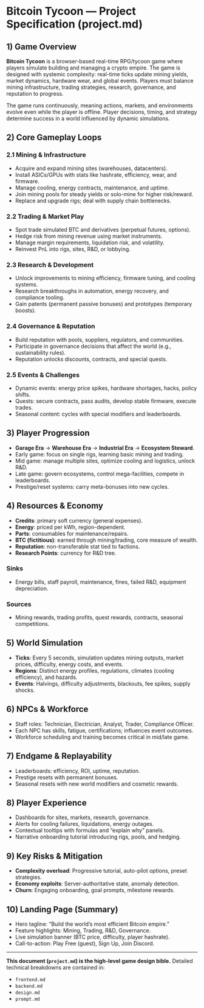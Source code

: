 # Bitcoin Tycoon — Project Specification (project.md)

## 1) Game Overview
**Bitcoin Tycoon** is a browser-based real-time RPG/tycoon game where players simulate building and managing a crypto empire. The game is designed with systemic complexity: real-time ticks update mining yields, market dynamics, hardware wear, and global events. Players must balance mining infrastructure, trading strategies, research, governance, and reputation to progress.

The game runs continuously, meaning actions, markets, and environments evolve even while the player is offline. Player decisions, timing, and strategy determine success in a world influenced by dynamic simulations.

## 2) Core Gameplay Loops

### 2.1 Mining & Infrastructure
- Acquire and expand mining sites (warehouses, datacenters).
- Install ASICs/GPUs with stats like hashrate, efficiency, wear, and firmware.
- Manage cooling, energy contracts, maintenance, and uptime.
- Join mining pools for steady yields or solo-mine for higher risk/reward.
- Replace and upgrade rigs; deal with supply chain bottlenecks.

### 2.2 Trading & Market Play
- Spot trade simulated BTC and derivatives (perpetual futures, options).
- Hedge risk from mining revenue using market instruments.
- Manage margin requirements, liquidation risk, and volatility.
- Reinvest PnL into rigs, sites, R&D, or lobbying.

### 2.3 Research & Development
- Unlock improvements to mining efficiency, firmware tuning, and cooling systems.
- Research breakthroughs in automation, energy recovery, and compliance tooling.
- Gain patents (permanent passive bonuses) and prototypes (temporary boosts).

### 2.4 Governance & Reputation
- Build reputation with pools, suppliers, regulators, and communities.
- Participate in governance decisions that affect the world (e.g., sustainability rules).
- Reputation unlocks discounts, contracts, and special quests.

### 2.5 Events & Challenges
- Dynamic events: energy price spikes, hardware shortages, hacks, policy shifts.
- Quests: secure contracts, pass audits, develop stable firmware, execute trades.
- Seasonal content: cycles with special modifiers and leaderboards.

## 3) Player Progression
- **Garage Era** → **Warehouse Era** → **Industrial Era** → **Ecosystem Steward**.
- Early game: focus on single rigs, learning basic mining and trading.
- Mid game: manage multiple sites, optimize cooling and logistics, unlock R&D.
- Late game: govern ecosystems, control mega-facilities, compete in leaderboards.
- Prestige/reset systems: carry meta-bonuses into new cycles.

## 4) Resources & Economy
- **Credits**: primary soft currency (general expenses).
- **Energy**: priced per kWh, region-dependent.
- **Parts**: consumables for maintenance/repairs.
- **BTC (fictitious)**: earned through mining/trading, core measure of wealth.
- **Reputation**: non-transferable stat tied to factions.
- **Research Points**: currency for R&D tree.

### Sinks
- Energy bills, staff payroll, maintenance, fines, failed R&D, equipment depreciation.

### Sources
- Mining rewards, trading profits, quest rewards, contracts, seasonal competitions.

## 5) World Simulation
- **Ticks**: Every 5 seconds, simulation updates mining outputs, market prices, difficulty, energy costs, and events.
- **Regions**: Distinct energy profiles, regulations, climates (cooling efficiency), and hazards.
- **Events**: Halvings, difficulty adjustments, blackouts, fee spikes, supply shocks.

## 6) NPCs & Workforce
- Staff roles: Technician, Electrician, Analyst, Trader, Compliance Officer.
- Each NPC has skills, fatigue, certifications; influences event outcomes.
- Workforce scheduling and training becomes critical in mid/late game.

## 7) Endgame & Replayability
- Leaderboards: efficiency, ROI, uptime, reputation.
- Prestige resets with permanent bonuses.
- Seasonal resets with new world modifiers and cosmetic rewards.

## 8) Player Experience
- Dashboards for sites, markets, research, governance.
- Alerts for cooling failures, liquidations, energy outages.
- Contextual tooltips with formulas and “explain why” panels.
- Narrative onboarding tutorial introducing rigs, pools, and hedging.

## 9) Key Risks & Mitigation
- **Complexity overload**: Progressive tutorial, auto-pilot options, preset strategies.
- **Economy exploits**: Server-authoritative state, anomaly detection.
- **Churn**: Engaging onboarding, goal prompts, milestone rewards.

## 10) Landing Page (Summary)
- Hero tagline: “Build the world’s most efficient Bitcoin empire.”
- Feature highlights: Mining, Trading, R&D, Governance.
- Live simulation banner (BTC price, difficulty, player hashrate).
- Call-to-action: Play Free (guest), Sign Up, Join Discord.

---

**This document (`project.md`) is the high-level game design bible.**
Detailed technical breakdowns are contained in:
- `frontend.md`
- `backend.md`
- `design.md`
- `prompt.md`
